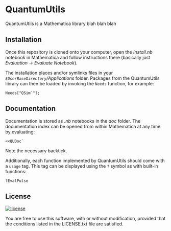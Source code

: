 # QuantumUtils

QuantumUtils is a Mathematica library blah blah blah

## Installation

Once this repository is cloned onto your computer, open the *Install.nb* notebook in Mathematica and follow instructions there (basically just *Evaluation -> Evaluate Notebook*).

The installation places and/or symlinks files in your *`$UserBaseDirectory`/Applications* folder. Packages from the QuantumUtils library can then be loaded by invoking the `Needs` function, for example:

    Needs["QSim`"];
    
## Documentation

Documentation is stored as *.nb* notebooks in the *doc* folder. The documentation index can be opened from within Mathematica at any time by evaluating:

    <<QUDoc`
    
Note the necessary backtick.

Additionally, each function implemented by QuantumUtils should come with a `usage` tag. This tag can be displayed using the `?` symbol as with built-in functions:

    ?EvalPulse


## License

[![license](https://img.shields.io/badge/license-New%20BSD-blue.svg)](http://en.wikipedia.org/wiki/BSD_licenses#3-clause_license_.28.22Revised_BSD_License.22.2C_.22New_BSD_License.22.2C_or_.22Modified_BSD_License.22.29)

You are free to use this software, with or without modification, provided that the conditions listed in the LICENSE.txt file are satisfied.
